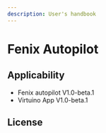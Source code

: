 ```yaml
---
description: User's handbook
---
```


# Fenix Autopilot

## Applicability

* Fenix autopilot V1.0-beta.1
* Virtuino App V1.0-beta.1

## License

